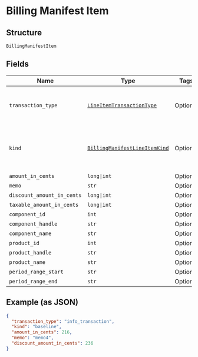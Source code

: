 
# Billing Manifest Item

## Structure

`BillingManifestItem`

## Fields

| Name | Type | Tags | Description |
|  --- | --- | --- | --- |
| `transaction_type` | [`LineItemTransactionType`](../../doc/models/line-item-transaction-type.md) | Optional | A handle for the line item transaction type |
| `kind` | [`BillingManifestLineItemKind`](../../doc/models/billing-manifest-line-item-kind.md) | Optional | A handle for the billing manifest line item kind |
| `amount_in_cents` | `long\|int` | Optional | - |
| `memo` | `str` | Optional | - |
| `discount_amount_in_cents` | `long\|int` | Optional | - |
| `taxable_amount_in_cents` | `long\|int` | Optional | - |
| `component_id` | `int` | Optional | - |
| `component_handle` | `str` | Optional | - |
| `component_name` | `str` | Optional | - |
| `product_id` | `int` | Optional | - |
| `product_handle` | `str` | Optional | - |
| `product_name` | `str` | Optional | - |
| `period_range_start` | `str` | Optional | - |
| `period_range_end` | `str` | Optional | - |

## Example (as JSON)

```json
{
  "transaction_type": "info_transaction",
  "kind": "baseline",
  "amount_in_cents": 216,
  "memo": "memo4",
  "discount_amount_in_cents": 236
}
```

